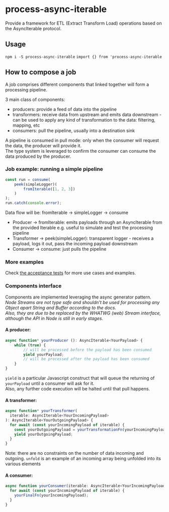 # process-async-iterable

Provide a framework for ETL (Extract Transform Load) operations based on the AsyncIterable protocol.

## Usage
`npm i -S process-async-iterable`
`import {} from 'process-async-iterable`

## How to compose a job

A job comprises different components that linked together will form a processing pipeline.

3 main class of components:

- producers: provide a feed of data into the pipeline
- transformers: receive data from upstream and emits data downstream - can be used to apply any kind of transformation to the data: filtering, mapping, etc
- consumers: pull the pipeline, usually into a destination sink

A pipeline is consumed in pull mode: only when the consumer will request the data, the producer will provide it.  
The type system is leveraged to confirm the consumer can consume the data produced by the producer.

### Job example: running a simple pipeline

```typescript
const run = consume(
    peek(simpleLogger)(
        fromIterable([1, 2, 3])
    )
);
run.catch(console.error);
```

Data flow will be: fromIterable -> simpleLogger -> consume

- Producer -> fromIterable: emits payloads through an AsyncIterable from the provided Iterable e.g. useful to simulate and test the processing pipeline
- Transformer -> peek(simpleLogger): transparent logger - receives a payload, logs it out, pass the incoming payload downstream
- Consumer -> consume: just pulls the pipeline

### More examples

Check [the acceptance tests](test/acceptance) for more use cases and examples.

### Components interface

Components are implemented leveraging the async generator pattern.  
_Node Streams are not type safe and shouldn't be used for processing any Object apart String and Buffer according to the docs.  
Also, they are due to be replaced by the WHATWG (web) Stream interface, although the API in Node is still in early stages._

#### A producer:

```typescript
async function* yourProducer (): AsyncIterable<YourPayload> {
    while (true) {
        // will be processed before the payload has been consumed
        yield yourPayload;
        // will be processed after the payload has been consumed
    }
}
```

`yield` is a particular Javascript construct that will queue the returning of `yourPayload` until a consumer will ask for it.  
Also, any further code execution will be halted until that pull happens.

#### A transformer:

```typescript
async function* yourTransformer(
  iterable: AsyncIterable<YourIncomingPayload>
): AsyncIterable<YourOutgoingPayload> {
  for await (const yourIncomingPayload of iterable) {
    const yourOutgoingPayload = yourTransformationFn(yourIncomingPayload);
    yield yourOutgoingPayload;
  }
}
```

Note: there are no constraints on the number of data incoming and outgoing.
`unfold` is an example of an incoming array being unfolded into its various elements

#### A consumer:

```typescript
async function yourConsumer(iterable: AsyncIterable<YourIncomingPayload>) {
  for await (const yourIncomingPayload of iterable) {
    yourFinalFn(yourIncomingPayload);
  }
}
```
